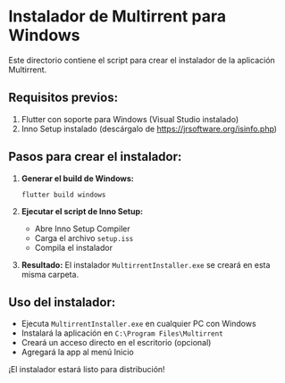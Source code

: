 # Instalador de Multirrent para Windows

Este directorio contiene el script para crear el instalador de la aplicación Multirrent.

## Requisitos previos:
1. Flutter con soporte para Windows (Visual Studio instalado)
2. Inno Setup instalado (descárgalo de https://jrsoftware.org/isinfo.php)

## Pasos para crear el instalador:

1. **Generar el build de Windows:**
   ```
   flutter build windows
   ```

2. **Ejecutar el script de Inno Setup:**
   - Abre Inno Setup Compiler
   - Carga el archivo `setup.iss`
   - Compila el instalador

3. **Resultado:**
   El instalador `MultirrentInstaller.exe` se creará en esta misma carpeta.

## Uso del instalador:
- Ejecuta `MultirrentInstaller.exe` en cualquier PC con Windows
- Instalará la aplicación en `C:\Program Files\Multirrent`
- Creará un acceso directo en el escritorio (opcional)
- Agregará la app al menú Inicio

¡El instalador estará listo para distribución!